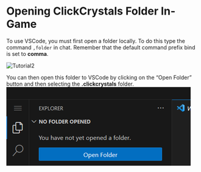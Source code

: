 # Opening ClickCrystals Folder In-Game
To use VSCode, you must first open a folder locally. To do this type the command `,folder` in chat. Remember that the default command prefix bind is set to **comma**.

![Tutorial2](img/tutorial2.gif)

You can then open this folder to VSCode by clicking on the “Open Folder” button and then selecting the **.clickcrystals** folder.
![Open Folder](img/vscode.png)